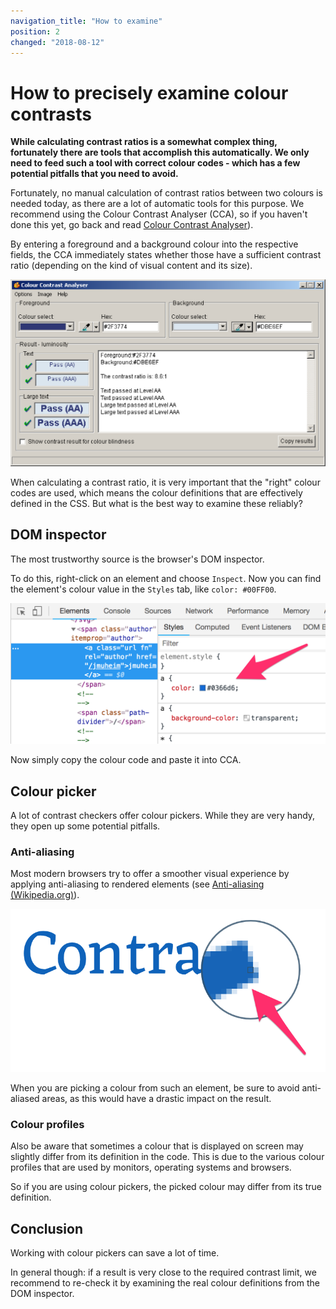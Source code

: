 ```yaml
---
navigation_title: "How to examine"
position: 2
changed: "2018-08-12"
---
```


# How to precisely examine colour contrasts

**While calculating contrast ratios is a somewhat complex thing, fortunately there are tools that accomplish this automatically. We only need to feed such a tool with correct colour codes - which has a few potential pitfalls that you need to avoid.**

Fortunately, no manual calculation of contrast ratios between two colours is needed today, as there are a lot of automatic tools for this purpose. We recommend using the Colour Contrast Analyser (CCA), so if you haven't done this yet, go back and read [Colour Contrast Analyser](/setup/helper-tools/colour-contrast-analyser/)).

By entering a foreground and a background colour into the respective fields, the CCA immediately states whether those have a sufficient contrast ratio (depending on the kind of visual content and its size).

![Colour Contrast Analyser window](_media/colour-contrast-analyser-window.png)

When calculating a contrast ratio, it is very important that the "right" colour codes are used, which means the colour definitions that are effectively defined in the CSS. But what is the best way to examine these reliably?

## DOM inspector

The most trustworthy source is the browser's DOM inspector.

To do this, right-click on an element and choose `Inspect`. Now you can find the element's colour value in the `Styles` tab, like `color: #00FF00`.

![Displaying an element's colour definition in the DOM inspector](_media/dom-inspector.png)

Now simply copy the colour code and paste it into CCA.

## Colour picker

A lot of contrast checkers offer colour pickers. While they are very handy, they open up some potential pitfalls.

### Anti-aliasing

Most modern browsers try to offer a smoother visual experience by applying anti-aliasing to rendered elements (see [Anti-aliasing (Wikipedia.org)](https://en.wikipedia.org/wiki/Anti-aliasing)).

![An anti-aliased text](_media/anti-alias.png)

When you are picking a colour from such an element, be sure to avoid anti-aliased areas, as this would have a drastic impact on the result.

### Colour profiles

Also be aware that sometimes a colour that is displayed on screen may slightly differ from its definition in the code. This is due to the various colour profiles that are used by monitors, operating systems and browsers.

So if you are using colour pickers, the picked colour may differ from its true definition.

## Conclusion

Working with colour pickers can save a lot of time.

In general though: if a result is very close to the required contrast limit, we recommend to re-check it by examining the real colour definitions from the DOM inspector.
